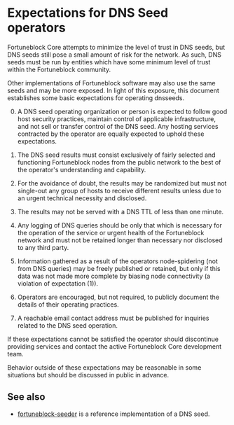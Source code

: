 Expectations for DNS Seed operators
====================================

Fortuneblock Core attempts to minimize the level of trust in DNS seeds,
but DNS seeds still pose a small amount of risk for the network.
As such, DNS seeds must be run by entities which have some minimum
level of trust within the Fortuneblock community.

Other implementations of Fortuneblock software may also use the same
seeds and may be more exposed. In light of this exposure, this
document establishes some basic expectations for operating dnsseeds.

0. A DNS seed operating organization or person is expected to follow good
host security practices, maintain control of applicable infrastructure,
and not sell or transfer control of the DNS seed. Any hosting services
contracted by the operator are equally expected to uphold these expectations.

1. The DNS seed results must consist exclusively of fairly selected and
functioning Fortuneblock nodes from the public network to the best of the
operator's understanding and capability.

2. For the avoidance of doubt, the results may be randomized but must not
single-out any group of hosts to receive different results unless due to an
urgent technical necessity and disclosed.

3. The results may not be served with a DNS TTL of less than one minute.

4. Any logging of DNS queries should be only that which is necessary
for the operation of the service or urgent health of the Fortuneblock
network and must not be retained longer than necessary nor disclosed
to any third party.

5. Information gathered as a result of the operators node-spidering
(not from DNS queries) may be freely published or retained, but only
if this data was not made more complete by biasing node connectivity
(a violation of expectation (1)).

6. Operators are encouraged, but not required, to publicly document the
details of their operating practices.

7. A reachable email contact address must be published for inquiries
related to the DNS seed operation.

If these expectations cannot be satisfied the operator should
discontinue providing services and contact the active Fortuneblock
Core development team.

Behavior outside of these expectations may be reasonable in some
situations but should be discussed in public in advance.

See also
----------
- [fortuneblock-seeder](https://github.com/nightlyfortuneblock/fortuneblock-seeder) is a reference implementation of a DNS seed.
